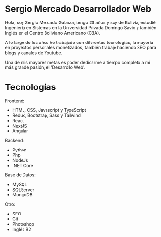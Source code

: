 # Sergio Mercado Desarrollador Web

Hola, soy Sergio Mercado Galarza, tengo 26 años y soy de Bolivia, estudié Ingeniería en Sistemas en la Universidad Privada Domingo Savio y también Inglés en el Centro Boliviano Americano (CBA).

A lo largo de los años he trabajado con diferentes tecnologías, la mayoría en proyectos personales monetizados, también trabajé haciendo SEO para blogs y canales de Youtube.

Una de mis mayores metas es poder dedicarme a tiempo completo a mi más grande pasión, el 'Desarrollo Web'.

# Tecnologías

Frontend:
- HTML, CSS, Javascript y TypeScript
- Redux, Bootstrap, Sass y Tailwind
- React
- NextJS
- Angular


Backend:
- Python
- Php
- NodeJs
- .NET Core

Base de Datos: 
- MySQL
- SQLServer
- MongoDB

Otro: 
- SEO
- Git
- Photoshop
- Inglés B2